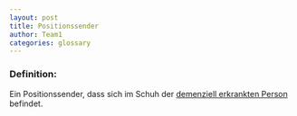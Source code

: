 ```yaml
---
layout: post
title: Positionssender
author: Team1
categories: glossary
---
```


### Definition:
Ein Positionssender, dass sich im Schuh der [demenziell erkrankten Person](https://github.com/Archi-Lab-FAE/fae-global-documentation/blob/master/2019-11-15-Glossary-Dementiell%20erkrankter.md) befindet.
